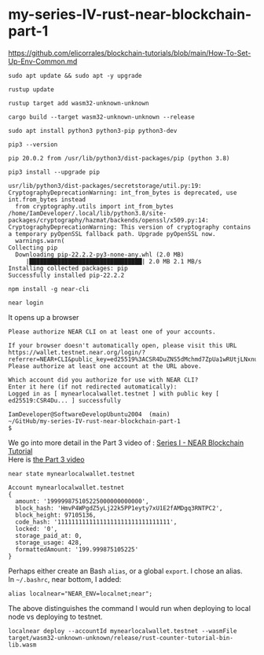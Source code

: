 # my-series-IV-rust-near-blockchain-part-1  
  
https://github.com/elicorrales/blockchain-tutorials/blob/main/How-To-Set-Up-Env-Common.md  
  
```
sudo apt update && sudo apt -y upgrade
```
  
```
rustup update
```
  
```
rustup target add wasm32-unknown-unknown
```
  
```
cargo build --target wasm32-unknown-unknown --release
```
  
```
sudo apt install python3 python3-pip python3-dev
```
```
pip3 --version
```
```
pip 20.0.2 from /usr/lib/python3/dist-packages/pip (python 3.8)
```
  
```
pip3 install --upgrade pip
```
```
usr/lib/python3/dist-packages/secretstorage/util.py:19: CryptographyDeprecationWarning: int_from_bytes is deprecated, use int.from_bytes instead
  from cryptography.utils import int_from_bytes
/home/IamDeveloper/.local/lib/python3.8/site-packages/cryptography/hazmat/backends/openssl/x509.py:14: CryptographyDeprecationWarning: This version of cryptography contains a temporary pyOpenSSL fallback path. Upgrade pyOpenSSL now.
  warnings.warn(
Collecting pip
  Downloading pip-22.2.2-py3-none-any.whl (2.0 MB)
     |████████████████████████████████| 2.0 MB 2.1 MB/s
Installing collected packages: pip
Successfully installed pip-22.2.2
```
  
```
npm install -g near-cli
```
  
```
near login
```
  
It opens up a browser
```
Please authorize NEAR CLI on at least one of your accounts.

If your browser doesn't automatically open, please visit this URL
https://wallet.testnet.near.org/login/?referrer=NEAR+CLI&public_key=ed25519%3ACSR4DuZNS5dMchmd7ZpUa1wRUtjLNxnu7K68KFNyRHrv&success_url=http%3A%2F%2F127.0.0.1%3A5000
Please authorize at least one account at the URL above.

Which account did you authorize for use with NEAR CLI?
Enter it here (if not redirected automatically):
Logged in as [ mynearlocalwallet.testnet ] with public key [ ed25519:CSR4Du... ] successfully

IamDeveloper@SoftwareDevelopUbuntu2004  (main)
~/GitHub/my-series-IV-rust-near-blockchain-part-1
$
```
  
We go into more detail in the Part 3 video of : [Series I - NEAR Blockchain Tutorial](https://github.com/elicorrales/blockchain-tutorials/blob/main/README.md#series-i---near-blockchain-tutorial-deploying-wasm)  
Here is [the Part 3 video](https://www.youtube.com/watch?v=8gPVbUc5Zos&list=PLNKa8O7lX-w5Myr19mn-dxtSphB5X1jUW&index=4)  
  
```
near state mynearlocalwallet.testnet
```
```
Account mynearlocalwallet.testnet
{
  amount: '199999875105225000000000000',
  block_hash: 'HmvP4WPgdZ5yLj22k5PP1eyty7xU1E2fAMDgq3RNTPC2',
  block_height: 97105136,
  code_hash: '11111111111111111111111111111111',
  locked: '0',
  storage_paid_at: 0,
  storage_usage: 428,
  formattedAmount: '199.999875105225'
}
```
  
Perhaps either create an Bash ```alias```, or a global ```export```.  I chose an alias.  
In ```~/.bashrc```, near bottom, I added:  
```
alias localnear="NEAR_ENV=localnet;near";
```
  
The above distinguishes the command I would run when deploying to local node vs deploying to testnet.  
  

```
localnear deploy --accountId mynearlocalwallet.testnet --wasmFile target/wasm32-unknown-unknown/release/rust-counter-tutorial-bin-lib.wasm
```


